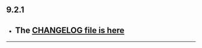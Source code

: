 ## 9.2.1

- ## The [CHANGELOG file is here](https://flutter-sound.canardoux.xyz/changelog.html)

-----------------------------------------------------------------------------------------------------------------------------------
